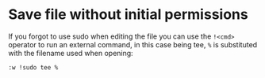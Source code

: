 # Save file without initial permissions

If you forgot to use sudo when editing the file you can use the ``!<cmd>``
operator to run an external command, in this case being tee, ``%`` is 
substituted with the filename used when opening:

```vim
:w !sudo tee %
```
